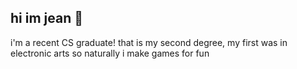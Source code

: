 ## hi im jean 🐸
i'm a recent CS graduate! 
that is my second degree, my first was in electronic arts
so naturally i make games for fun
